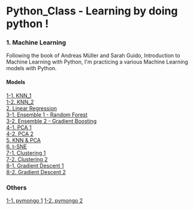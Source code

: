 # Python_Class - Learning by doing python !



### 1. Machine Learning
Following the book of Andreas Müller and Sarah Guido, Introduction to Machine Learning with Python, 
I'm practicing a various Machine Learning models with Python.

#### Models
[1-1. KNN_1](Machine_Learning/0504_knn.py) <br>
[1-2. KNN_2](Machine_Learning/0508_knn2.py) <br>
[2. Linear Regression](Machine_Learning/0509_linear.regression.py) <br>
[3-1. Ensemble 1 - Random Forest](Machine_Learning/0511_ensemble_random.forest.py) <br>
[3-2. Ensemble 2 - Gradient Boosting](Machine_Learning/0514_ensemble_gradient.boosting.py) <br>
[4-1. PCA 1](Machine_Learning/0516_pca.py) <br>
[4-2. PCA 2](Machine_Learning/0523_pca.py) <br>
[5. KNN & PCA](Machine_Learning/0523_knn_n_pca.py) <br>
[6. t-SNE](Machine_Learning/0521_tsne.py) <br>
[7-1. Clustering 1](Machine_Learning/0528_clustering.py) <br>
[7-2. Clustering 2](Machine_Learning/0529_clustering.comparison.py) <br>
[8-1. Gradient Descent 1](Machine_Learning/0604_gradient1.py) <br>
[8-2. Gradient Descent 2](Machine_Learning/0605_gradient2.py) <br>

### Others

[1-1. pymongo 1](Others/0531_pyMongo.py)
[1-2. pymongo 2](Others/0601_pyMongo.2.py.py)

